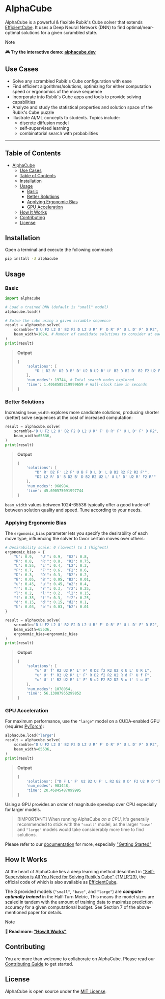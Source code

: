 # AlphaCube

AlphaCube is a powerful & flexible Rubik's Cube solver that extends [EfficientCube](https://github.com/kyo-takano/efficientcube). It uses a Deep Neural Network (DNN) to find optimal/near-optimal solutions for a given scrambled state.

> [!NOTE]
> **🎮 Try the interactive demo: [alphacube.dev](https://alphacube.dev)**

## Use Cases

- Solve any scrambled Rubik's Cube configuration with ease
- Find efficient algorithms/solutions, optimizing for either computation speed or ergonomics of the move sequence
- Incorporate into Rubik's Cube apps and tools to provide solving capabilities
- Analyze and study the statistical properties and solution space of the Rubik's Cube puzzle
- Illustrate AI/ML concepts to students. Topics include:
  - discrete diffusion model
  - self-supervised learning
  - combinatorial search with probabilities

---

## Table of Contents

- [AlphaCube](#alphacube)
  - [Use Cases](#use-cases)
  - [Table of Contents](#table-of-contents)
  - [Installation](#installation)
  - [Usage](#usage)
    - [Basic](#basic)
    - [Better Solutions](#better-solutions)
    - [Applying Ergonomic Bias](#applying-ergonomic-bias)
    - [GPU Acceleration](#gpu-acceleration)
  - [How It Works](#how-it-works)
  - [Contributing](#contributing)
  - [License](#license)

## Installation

Open a terminal and execute the following command:

```sh
pip install -U alphacube
```

## Usage

### Basic

```python
import alphacube

# Load a trained DNN (default is "small" model)
alphacube.load()

# Solve the cube using a given scramble sequence
result = alphacube.solve(
    scramble="D U F2 L2 U' B2 F2 D L2 U R' F' D R' F' U L D' F' D R2",
    beam_width=1024, # Number of candidate solutions to consider at each depth of search
)
print(result)
```

> **Output**
>
> ```python
> {
>     'solutions': [
>         "D L D2 R' U2 D B' D' U2 B U2 B' U' B2 D B2 D' B2 F2 U2 F2"
>     ],
>     'num_nodes': 19744, # Total search nodes explored
>     'time': 1.4068585219999659 # Wall-clock time in seconds
> }
> ```

### Better Solutions

Increasing `beam_width` explores more candidate solutions, producing shorter (better) solve sequences at the cost of increased computation:

```python
result = alphacube.solve(
    scramble="D U F2 L2 U' B2 F2 D L2 U R' F' D R' F' U L D' F' D R2",
    beam_width=65536,
)
print(result)
```

> **Output**
>
> ```python
> {
>     'solutions': [
>         "D' R' D2 F' L2 F' U B F D L D' L B D2 R2 F2 R2 F'",
>         "D2 L2 R' D' B D2 B' D B2 R2 U2 L' U L' D' U2 R' F2 R'"
>     ],
>     'num_nodes': 968984,
>     'time': 45.690575091997744
> }
> ```

`beam_width` values between 1024-65536 typically offer a good trade-off between solution quality and speed. Tune according to your needs.

### Applying Ergonomic Bias

The `ergonomic_bias` parameter lets you specify the desirability of each move type, influencing the solver to favor certain moves over others:

```python
# Desirability scale: 0 (lowest) to 1 (highest)
ergonomic_bias = {
    "U": 0.9,   "U'": 0.9,  "U2": 0.8,
    "R": 0.8,   "R'": 0.8,  "R2": 0.75,
    "L": 0.55,  "L'": 0.4,  "L2": 0.3,
    "F": 0.7,   "F'": 0.6,  "F2": 0.6,
    "D": 0.3,   "D'": 0.3,  "D2": 0.2,
    "B": 0.05,  "B'": 0.05, "B2": 0.01,
    "u": 0.45,  "u'": 0.45, "u2": 0.4,
    "r": 0.3,   "r'": 0.3,  "r2": 0.25,
    "l": 0.2,   "l'": 0.2,  "l2": 0.15,
    "f": 0.35,  "f'": 0.3,  "f2": 0.25,
    "d": 0.15,  "d'": 0.15, "d2": 0.1,
    "b": 0.03,  "b'": 0.03, "b2": 0.01
}

result = alphacube.solve(
    scramble="D U F2 L2 U' B2 F2 D L2 U R' F' D R' F' U L D' F' D R2",
    beam_width=65536,
    ergonomic_bias=ergonomic_bias
)
print(result)
```

> **Output**
>
> ```python
> {
>     'solutions': [
>         "u' U' f' R2 U2 R' L' F' R D2 f2 R2 U2 R U L' U R L",
>         "u' U' f' R2 U2 R' L' F' R D2 f2 R2 U2 R d F' U f F",
>         "u' U' f' R2 U2 R' L' F' R u2 F2 R2 D2 R u f' l u U"
>     ],
>     'num_nodes': 1078054,
>     'time': 56.13087955299852
> }
> ```

### GPU Acceleration

For maximum performance, use the `"large"` model on a CUDA-enabled GPU (requires [PyTorch](https://pytorch.org/get-started/locally/)):

```python
alphacube.load("large")
result = alphacube.solve(
    scramble="D U F2 L2 U' B2 F2 D L2 U R' F' D R' F' U L D' F' D R2",
    beam_width=65536,
)
print(result)
```

> **Output**
>
> ```python
> {
>     'solutions': ["D F L' F' U2 B2 U F' L R2 B2 U D' F2 U2 R D'"],
>     'num_nodes': 903448,
>     'time': 20.46845487099995
> }
> ```

Using a GPU provides an order of magnitude speedup over CPU especially for larger models.

> [!IMPORTANT] When running AlphaCube _on a CPU_, it's generally recommended to stick with the `"small"` model, as the larger `"base"` and `"large"` models would take considerably more time to find solutions.

Please refer to our [documentation](https://alphacube.dev/docs) for more, especially ["Getting Started"](https://alphacube.dev/docs/getting-started/index.html)

## How It Works

At the heart of AlphaCube lies a deep learning method described in ["Self-Supervision is All You Need for Solving Rubik's Cube" (TMLR'23)](https://openreview.net/forum?id=bnBeNFB27b), the official code of which is also available as [EfficientCube](https://github.com/kyo-takano/efficientcube).

The 3 provided models (`"small"`, `"base"`, and `"large"`) are **_compute-optimally trained_** in the Half-Turn Metric, This means the model sizes are scaled in tandem with the amount of training data to maximize prediction accuracy for a given computational budget. See Section 7 of the above-mentioned paper for details.

> [!NOTE]
> **📖 Read more: ["How It Works"](https://alphacube.dev/docs/how-it-works/index.html)**

## Contributing

You are more than welcome to collaborate on AlphaCube. Please read our [Contributing Guide](https://github.com/kyo-takano/alphacube/blob/main/CONTRIBUTING.md) to get started.

## License

AlphaCube is open source under the [MIT License](LICENSE).
